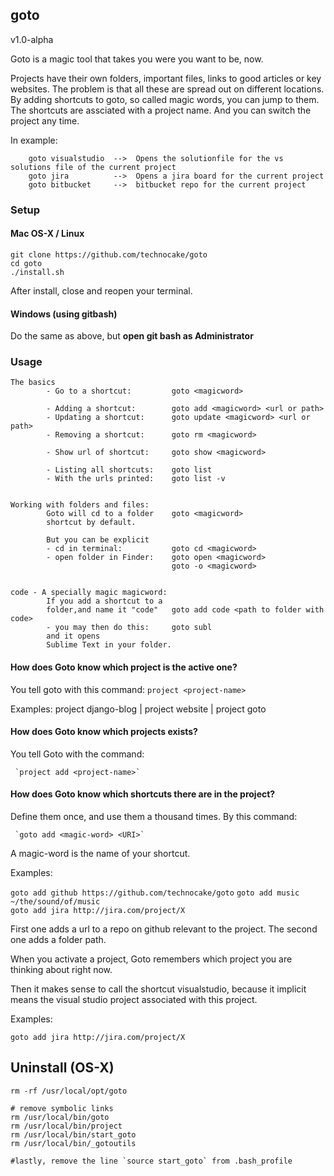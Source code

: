 ## goto 
v1.0-alpha

Goto is a magic tool that takes you were you want to be, now. 


Projects have their own folders, important files, links to good articles or key websites. 
The problem is that all these are spread out on different locations.
By adding shortcuts to goto, so called magic words, you can jump to them.
The shortcuts are assciated with a project name. And you can switch the project
any time.

In example:

```
    goto visualstudio  -->  Opens the solutionfile for the vs solutions file of the current project
    goto jira          -->  Opens a jira board for the current project
    goto bitbucket     -->  bitbucket repo for the current project
```
 
### Setup 

#### Mac OS-X / Linux
```
git clone https://github.com/technocake/goto
cd goto 
./install.sh
```
After install, close and reopen your terminal.

#### Windows (using gitbash)
Do the same as above, but **open git bash as Administrator**


### Usage

```
The basics
        - Go to a shortcut:         goto <magicword>

        - Adding a shortcut:        goto add <magicword> <url or path>
        - Updating a shortcut:      goto update <magicword> <url or path>
        - Removing a shortcut:      goto rm <magicword>

        - Show url of shortcut:     goto show <magicword>

        - Listing all shortcuts:    goto list
        - With the urls printed:    goto list -v


Working with folders and files:
        Goto will cd to a folder    goto <magicword>
        shortcut by default. 
        
        But you can be explicit
        - cd in terminal:           goto cd <magicword>
        - open folder in Finder:    goto open <magicword> 
                                    goto -o <magicword>


code - A specially magic magicword:
        If you add a shortcut to a
        folder,and name it "code"   goto add code <path to folder with code>
        - you may then do this:     goto subl
        and it opens
        Sublime Text in your folder.
```




#### How does Goto know which project is the active one?

You tell goto with this command:  `project <project-name>`

Examples: project django-blog  | project website  |  project goto


#### How does Goto know which projects exists?

You tell Goto with the command:

     `project add <project-name>`

 
#### How does Goto know which shortcuts there are in the project?

Define them once, and use them a thousand times. By this command:

     `goto add <magic-word> <URI>`

A magic-word is the name of your shortcut. 

Examples:

`goto add github https://github.com/technocake/goto`
`goto add music ~/the/sound/of/music`  
`goto add jira http://jira.com/project/X`

First one adds a url to a repo on github relevant to the project.
The second one adds a folder path.

When you activate a project, Goto remembers which project you are thinking about right now. 

Then it makes sense to call the shortcut visualstudio, because it implicit means the visual studio project associated with this project.

Examples:

    goto add jira http://jira.com/project/X



## Uninstall (OS-X)

```
rm -rf /usr/local/opt/goto

# remove symbolic links
rm /usr/local/bin/goto
rm /usr/local/bin/project
rm /usr/local/bin/start_goto
rm /usr/local/bin/_gotoutils

#lastly, remove the line `source start_goto` from .bash_profile

```

